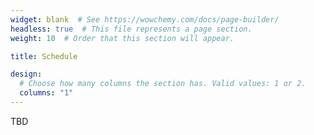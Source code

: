 ```yaml
---
widget: blank  # See https://wowchemy.com/docs/page-builder/
headless: true  # This file represents a page section.
weight: 10  # Order that this section will appear.

title: Schedule

design:
  # Choose how many columns the section has. Valid values: 1 or 2.
  columns: "1"
---
```


TBD

<!-- ### Thursday, 7 September 2023 (Hall Varna, [Cherno More hotel](https://www.chernomorebg.com/en/conference-centre.html))


 | Time<br>(EEST, BST+2, CEST+1) | Activity |
| :---: | :----------- |
| 09:30 - 10:00 | **Opening Remarks** -- *Presented by: Matthew Shardlow*|
| 10:00 - 11:00 | **Invited Talk:** [Improving Text and Web Accessibility for Adults with Autism: Insights from Eye-Tracking Experiments](../talks/) (Victoria Yaneva) |
| 11:00 - 11:30 | Coffee Break |
| 11:30 - 13:00 | **Oral Session 1** -- *Session Chair: Rémi Cardon* |
|  | [Automatic Text Simplification for People with Cognitive Disabilities: Resource Creation within the ClearText Project](papers/espinosa-zaragoza-etal-2023-automatic.pdf) <br>*Isabel Espinosa-Zaragoza, José Abreu-Salas, Paloma Moreda and Manuel Palomar* |
|  | [Cross-lingual Mediation: Readability Effects](papers/kunilovskaya-etal-2023-cross.pdf) <br>*Maria Kunilovskaya, Ruslan Mitkov and Eveline Wandl-Vogt* |
|  | [Context-aware Swedish Lexical Simplification](papers/graichen-jonsson-2023-context.pdf) <br>*Emil Graichen and Arne Jonsson* |
|  | [Using ChatGPT as a CAT tool in Easy Language translation](papers/deilen-etal-2023-using.pdf)<br>*Silvana Deilen, Sergio Hernández Garrido, Ekaterina Lapshinova-Koltunski and Christiane Maaß* |
| 13:00 - 14:30 | Lunch Break |
| 14:30 - 15:15 | **Oral Session 2** -- *Session Chair: Isabel Espinosa-Zaragoza* |
|  | [Document-level Text Simplification with Coherence Evaluation](papers/vasquez-rodriguez-etal-2023-document.pdf) <br>*Laura Vásquez-Rodríguez, Matthew Shardlow, Piotr Przybyła and Sophia Ananiadou* |
|  | [On Operations in Automatic Text Simplification](papers/cardon-bibal-2023-operations.pdf) <br>*Rémi Cardon and Adrien Bibal* |
| 15:15 - 16:15 | **Poster Session** -- *Session Chair: Matthew Shardlow* |
|  | [Simplification by Lexical Deletion](papers/shardlow-przybyla-2023-simplification.pdf) [[poster](posters/shardlow-przybyla-2023-simplification.pdf)] <br>*Matthew Shardlow and Piotr Przybyła* |
|  | [LSLlama: Fine-Tuned LLaMA for Lexical Simplification](papers/baez-saggion-2023-lsllama.pdf) [[poster](posters/baez-saggion-2023-lsllama.pdf)] <br>*Anthony Baez and Horacio Saggion* |
|  | [An automated tool with human supervision to adapt difficult texts into Plain Language](papers/poupet-etal-2023-automated.pdf) <br>*Paul Poupet, Morgane Hauguel, Erwan Boehm and Charlotte Roze* |
|  | [TextSimplifier: A Modular, Extensible, and Context Sensitive Simplification Framework for Improved Natural Language Understanding](papers/seneviratne-etal-2023-textsimplifier.pdf) [[poster](posters/seneviratne-etal-2023-textsimplifier.pdf)] <br>*Sandaru Seneviratne, Eleni Daskalaki and Hanna Suominen* |
|  | [Towards Sentence-level Text Readability Assessment for French](papers/ngo-parmentier-2023-towards.pdf) [[poster](posters/ngo-parmentier-2023-towards.pdf)] <br>*Duy Van Ngo and Yannick Parmentier* |
|  | [LC-Score: Reference-less estimation of Text Comprehension Difficulty](papers/tardy-etal-2023-lc.pdf) <br>*Paul Tardy, Charlotte Roze and Paul Poupet* |
|  | [Beyond Vocabulary: Capturing Readability from Children's Difficulty](papers/ahmed-2023-beyond.pdf) [[poster](posters/ahmed-2023-beyond.pdf)]<br>*Arif Ahmed* |
|  | [Comparing Generic and Expert Models for Genre-Specific Text Simplification](papers/li-etal-2023-comparing.pdf) [[poster](posters/li-etal-2023-comparing.pdf)] <br>*Zihao LI, Matthew Shardlow and Fernando Alva-Manchego* |
| 16:15 - 16:45 | Coffee Break |
| 16:45 - 17:30 | **Open Discussion Session + Closing** -- *Session Chairs:  Laura Vásquez-Rodríguez and Matthew Shardlow* | -->